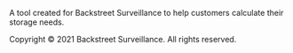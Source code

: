 A tool created for Backstreet Surveillance to help customers calculate their storage needs. 

Copyright © 2021 Backstreet Surveillance. All rights reserved.
